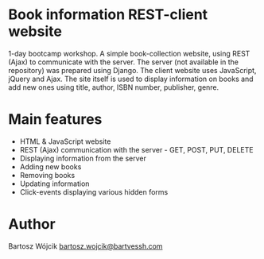 # Book information REST-client website

1-day bootcamp workshop. A simple book-collection website, using REST (Ajax) to communicate with the server. 
The server (not available in the repository) was prepared using Django. The client website uses JavaScript, jQuery and Ajax.
The site itself is used to display information on books and add new ones using title, author, ISBN number, publisher, genre.

# Main features
* HTML & JavaScript website
* REST (Ajax) communication with the server - GET, POST, PUT, DELETE
* Displaying information from the server
* Adding new books
* Removing books
* Updating information
* Click-events displaying various hidden forms

# Author
Bartosz Wójcik
bartosz.wojcik@bartvessh.com
